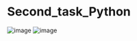 # Second_task_Python

![image](https://user-images.githubusercontent.com/90568044/220866776-5aeab78e-34c7-4d60-92d0-fd5acb668433.png)
![image](https://user-images.githubusercontent.com/90568044/220867032-f2ad475b-3424-4b1b-aa26-d2c86cefa02b.png)
